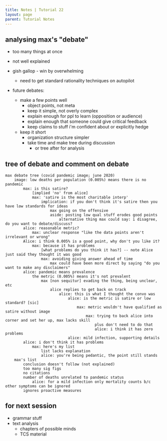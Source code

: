 ```yaml
---
title: Notes | Tutorial 22
layout: page
parent: Tutorial Notes
---
```


## analysing max's "debate"

* too many things at once
* not well explained
* gish gallop - win by overwhelming
  * need to get standard rationality techniques on autopilot

* future debates:
  * make a few points well
    * object points, not meta
    * keep it simple, not overly complex
    * explain enough for ppl to learn (opposition or audience)
    * explain enough that someone could give critical feedback
    * keep claims to stuff i'm confident about or explicitly hedge
  * keep it short
    * organization structure simpler
    * take time and make tree during discussion
      * or tree after for analysis

## tree of debate and comment on debate

```
max debate tree (covid pandemic image; june 2020)
    image: low deaths per population (0.005%) means there is no pandemic
        max: is this satire?
            [implied 'no' from alice]
            max: 'satire is the most charitable interp'
                implication: if you don't think it's satire then you have low standards for ideas
                    max going on the offensive
                    aside: posting low qual stuff erodes good points
                        alternative thing max could say: i disagree, do you want to debate/discuss?
        alice: reasonable metric?
            max: unclear response "like the data points aren't irrelevant or wrong"
        Alice: i think 0.005% is a good point, why don't you like it?
            max: because it has problems
                [what problems do you think it has?] -- note Alice just said they thought it was good
                max: avoiding giving answer ahead of time
                    max could have been more direct by saying "do you want to make any disclaimers"
        alice: pandemic means prevalence
            the metric (0.005%) means it's not prevalent
                max [non sequitur] evading the thing, being unclear, etc
                    alice replies to get back on track
                        alice: this is what I thought the convo was
                            alice: is the metric is satire or low standard? [sic]
                                max: metric wouldn't have qualified as satire without image
                                    max: trying to back alice into corner and set her up, max lacks skill
                                        plus don't need to do that
                                        alice: i think it has zero problems
                            alice: mild infection, supporting details
        alice: i don't think it has problems
            max: here's my list
                list lacks explanation
                alice: you're being pedantic, the point still stands
    max's list
        conclusion doesn't follow (not explained)
        too many sig figs
        no citations
        number of deaths unrelated to pandemic status
            alice: for a mild infection only mortality counts b/c other symptoms can be ignored
        ignores proactive measures
```

## for next session

* grammar stuff
* text analysis
  * chapters of possible minds
  * TCS material
